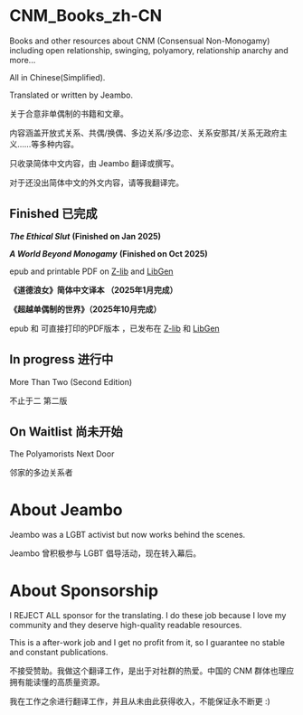 # CNM_Books_zh-CN

Books and other resources about CNM (Consensual Non-Monogamy) including open relationship, swinging, polyamory, relationship anarchy and more...

All in Chinese(Simplified).

Translated or written by Jeambo. 

关于合意非单偶制的书籍和文章。

内容涵盖开放式关系、共偶/换偶、多边关系/多边恋、关系安那其/关系无政府主义……等多种内容。

只收录简体中文内容，由 Jeambo 翻译或撰写。

对于还没出简体中文的外文内容，请等我翻译完。



## Finished 已完成

***The Ethical Slut*** **(Finished on Jan 2025)**

***A World Beyond Monogamy*** **(Finished on Oct 2025)** 

epub and printable PDF on [Z-lib](https://z-library.sk/booklist/2800822/52f478/jeambos.html) and [LibGen](https://libgen.li/index.php?req=jeambo)

**《道德浪女》简体中文译本 （2025年1月完成）**

**《超越单偶制的世界》（2025年10月完成）**

epub 和 可直接打印的PDF版本 ，已发布在 [Z-lib](https://z-library.sk/booklist/2800822/52f478/jeambos.html) 和 [LibGen](https://libgen.li/index.php?req=jeambo)





## In progress 进行中

More Than Two (Second Edition) 

不止于二 第二版 

## On Waitlist 尚未开始



The Polyamorists Next Door

邻家的多边关系者

# About Jeambo 

Jeambo was a LGBT activist but now works behind the scenes. 

Jeambo 曾积极参与 LGBT 倡导活动，现在转入幕后。

# About Sponsorship

I REJECT ALL sponsor for the translating. I do these job because I love my community and they deserve high-quality readable resources. 

This is a after-work job and I get no profit from it, so I guarantee no stable and constant publications.

不接受赞助。我做这个翻译工作，是出于对社群的热爱。中国的 CNM 群体也理应拥有能读懂的高质量资源。

我在工作之余进行翻译工作，并且从未由此获得收入，不能保证永不断更 :)



